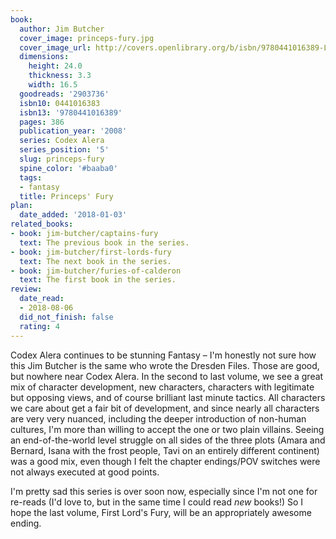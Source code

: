 ```yaml
---
book:
  author: Jim Butcher
  cover_image: princeps-fury.jpg
  cover_image_url: http://covers.openlibrary.org/b/isbn/9780441016389-L.jpg
  dimensions:
    height: 24.0
    thickness: 3.3
    width: 16.5
  goodreads: '2903736'
  isbn10: 0441016383
  isbn13: '9780441016389'
  pages: 386
  publication_year: '2008'
  series: Codex Alera
  series_position: '5'
  slug: princeps-fury
  spine_color: '#baaba0'
  tags:
  - fantasy
  title: Princeps' Fury
plan:
  date_added: '2018-01-03'
related_books:
- book: jim-butcher/captains-fury
  text: The previous book in the series.
- book: jim-butcher/first-lords-fury
  text: The next book in the series.
- book: jim-butcher/furies-of-calderon
  text: The first book in the series.
review:
  date_read:
  - 2018-08-06
  did_not_finish: false
  rating: 4
---
```


Codex Alera continues to be stunning Fantasy – I'm honestly not sure how this Jim Butcher is the same who wrote the Dresden Files. Those are good, but nowhere near Codex Alera. In the second to last volume, we see a great mix of character development, new characters, characters with legitimate but opposing views, and of course brilliant last minute tactics. All characters we care about get a fair bit of development, and since nearly all characters are very very nuanced, including the deeper introduction of non-human cultures, I'm more than willing to accept the one or two plain villains. Seeing an end-of-the-world level struggle on all sides of the three plots (Amara and Bernard, Isana with the frost people, Tavi on an entirely different continent) was a good mix, even though I felt the chapter endings/POV switches were not always executed at good points.

I'm pretty sad this series is over soon now, especially since I'm not one for re-reads (I'd love to, but in the same time I could read *new* books!) So I hope the last volume, First Lord's Fury, will be an appropriately awesome ending.

